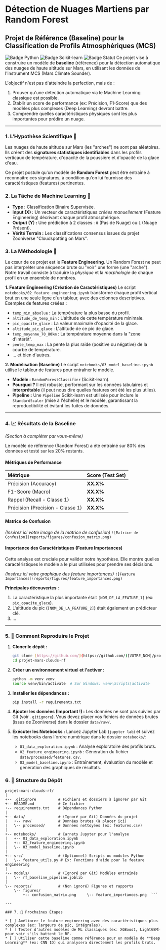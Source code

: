 # Détection de Nuages Martiens par Random Forest
## Projet de Référence (Baseline) pour la Classification de Profils Atmosphériques (MCS)

![Badge Python](https://img.shields.io/badge/Python-3.9%2B-blue.svg)
![Badge Scikit-learn](https://img.shields.io/badge/Scikit--learn-1.x-orange.svg)
![Badge Statut](https://img.shields.io/badge/Statut-Baseline%20Complétée-brightgreen.svg)
Ce projet vise à construire un modèle de **baseline** (référence) pour la détection automatique des nuages de haute altitude sur Mars, en utilisant les données de l'instrument MCS (Mars Climate Sounder).

L'objectif n'est pas d'atteindre la perfection, mais de :
1.  Prouver qu'une détection automatique via le Machine Learning classique est possible.
2.  Établir un score de performance (ex: Précision, F1-Score) que des modèles plus complexes (Deep Learning) devront battre.
3.  Comprendre quelles caractéristiques physiques sont les plus importantes pour prédire un nuage.

---

### 1. L'Hypothèse Scientifique 🔭

Les nuages de haute altitude sur Mars (les "arches") ne sont pas aléatoires. Ils créent des **signatures statistiques identifiables** dans les profils verticaux de température, d'opacité de la poussière et d'opacité de la glace d'eau.

Ce projet postule qu'un modèle de **Random Forest** peut être entraîné à reconnaître ces signatures, à condition qu'on lui fournisse des caractéristiques (features) pertinentes.

### 2. La Tâche de Machine Learning 🤖

* **Type :** Classification Binaire Supervisée.
* **Input (X) :** Un vecteur de caractéristiques *créées manuellement* (Feature Engineering) décrivant chaque profil atmosphérique.
* **Output (Y) :** Une prédiction à 2 classes : `0` (Pas de Nuage) ou `1` (Nuage Présent).
* **Vérité Terrain :** Les classifications consensus issues du projet Zooniverse "Cloudspotting on Mars".

### 3. La Méthodologie 🧠

Le cœur de ce projet est le **Feature Engineering**. Un Random Forest ne peut pas interpréter une séquence brute ou "voir" une forme (une "arche"). Notre travail consiste à traduire la *physique* et la *morphologie* de chaque profil en un ensemble de nombres.

**1. Feature Engineering (Création de Caractéristiques)**
Le script `notebooks/02_feature_engineering.ipynb` transforme chaque profil vertical brut en une seule ligne d'un tableur, avec des colonnes descriptives.
Exemples de features créées :
* `temp_min_absolue` : La température la plus basse du profil.
* `altitude_de_temp_min` : L'altitude de cette température minimale.
* `pic_opacite_glace` : La valeur maximale d'opacité de la glace.
* `altitude_pic_glace` : L'altitude de ce pic de glace.
* `temp_moyenne_70_80km` : La température moyenne dans la "zone d'intérêt".
* `pente_temp_max` : La pente la plus raide (positive ou négative) de la courbe de température.
* ... et bien d'autres.

**2. Modélisation (Baseline)**
Le script `notebooks/03_model_baseline.ipynb` utilise le tableur de features pour entraîner le modèle.
* **Modèle :** `RandomForestClassifier` (Scikit-learn).
* **Pourquoi ?** Il est robuste, performant sur les données tabulaires et **interprétable** (il peut nous dire quelles features ont été les plus utiles).
* **Pipeline :** Une `Pipeline` Scikit-learn est utilisée pour inclure le `StandardScaler` (mise à l'échelle) et le modèle, garantissant la reproductibilité et évitant les fuites de données.

---

### 4. 📈 Résultats de la Baseline

*(Section à compléter par vous-même)*

Le modèle de référence (Random Forest) a été entraîné sur 80% des données et testé sur les 20% restants.

#### Métriques de Performance

| Métrique | Score (Test Set) |
| :--- | :--- |
| Précision (Accuracy) | **XX.X%** |
| F1-Score (Macro) | **XX.X%** |
| Rappel (Recall - Classe 1) | **XX.X%** |
| Précision (Precision - Classe 1) | **XX.X%** |

#### Matrice de Confusion

*(Insérez ici votre image de la matrice de confusion)*
`![Matrice de Confusion](reports/figures/confusion_matrix.png)`

#### Importance des Caractéristiques (Feature Importances)

Cette analyse est cruciale pour valider notre hypothèse. Elle montre quelles caractéristiques le modèle a le plus utilisées pour prendre ses décisions.

*(Insérez ici votre graphique des feature importances)*
`![Feature Importances](reports/figures/feature_importances.png)`

**Principales découvertes :**
1.  La caractéristique la plus importante était `[NOM_DE_LA_FEATURE_1]` (ex: `pic_opacite_glace`).
2.  L'altitude du pic (`[NOM_DE_LA_FEATURE_2]`) était également un prédicteur clé.
3.  ...

---

### 5. 🚀 Comment Reproduire le Projet

1.  **Cloner le dépôt :**
    ```bash
    git clone [https://github.com/](https://github.com/)[VOTRE_NOM]/projet-mars-clouds-rf.git
    cd projet-mars-clouds-rf
    ```

2.  **Créer un environnement virtuel et l'activer :**
    ```bash
    python -m venv venv
    source venv/bin/activate  # Sur Windows: venv\Scripts\activate
    ```

3.  **Installer les dépendances :**
    ```bash
    pip install -r requirements.txt
    ```

4.  **Ajouter les données (Important !) :**
    Les données ne sont pas suivies par Git (voir `.gitignore`). Vous devez placer vos fichiers de données brutes (issus de Zooniverse) dans le dossier `data/raw/`.

5.  **Exécuter les Notebooks :**
    Lancez Jupyter Lab (`jupyter lab`) et suivez les notebooks dans l'ordre numérique dans le dossier `notebooks/`:
    * `01_data_exploration.ipynb` : Analyse exploratoire des profils bruts.
    * `02_feature_engineering.ipynb` : Génération du fichier `data/processed/features.csv`.
    * `03_model_baseline.ipynb` : Entraînement, évaluation du modèle et génération des graphiques de résultats.

### 6. 📂 Structure du Dépôt

```text
projet-mars-clouds-rf/
|
+-- .gitignore          # Fichiers et dossiers à ignorer par Git
+-- README.md           # Ce fichier
+-- requirements.txt    # Dépendances Python
|
+-- data/               # (Ignoré par Git) Données du projet
|   +-- raw/            # Données brutes (à placer ici)
|   \-- processed/      # Données nettoyées (ex: features.csv)
|
+-- notebooks/          # Carnets Jupyter pour l'analyse
|   +-- 01_data_exploration.ipynb
|   +-- 02_feature_engineering.ipynb
|   \-- 03_model_baseline.ipynb
|
+-- src/                # (Optionnel) Scripts ou modules Python
|   \-- feature_utils.py # Ex: Fonctions d'aide pour le feature engineering
|
+-- models/             # (Ignoré par Git) Modèles entraînés
|   \-- rf_baseline_pipeline.joblib
|
\-- reports/            # (Non ignoré) Figures et rapports
    \-- figures/
        +-- confusion_matrix.png     \-- feature_importances.png  ```

---

### 7. 🎯 Prochaines Étapes

* [ ] Améliorer le feature engineering avec des caractéristiques plus complexes (ex: largeurs de pic, intégrales).
* [ ] Tester d'autres modèles de ML classiques (ex: XGBoost, LightGBM) pour voir s'ils battent le RF.
* [ ] Utiliser cette baseline comme référence pour un modèle de **Deep Learning** (ex: CNN 1D) qui analysera directement les profils bruts.